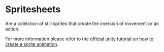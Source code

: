 # Spritesheets

Are a collection of still sprites that create the imersion of movement or an action.

For more information please refer to the [official unity tutorial on how to create a sprite animation](https://learn.unity.com/tutorial/introduction-to-sprite-animations).


